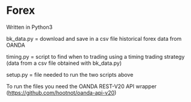 # Forex

Written in Python3

bk_data.py = download and save in a csv file historical forex data from OANDA

timing.py = script to find when to trading using a timing trading strategy (data from a csv file obtained with bk_data.py)

setup.py = file needed to run the two scripts above

To run the files you need the OANDA REST-V20 API wrapper (https://github.com/hootnot/oanda-api-v20)
